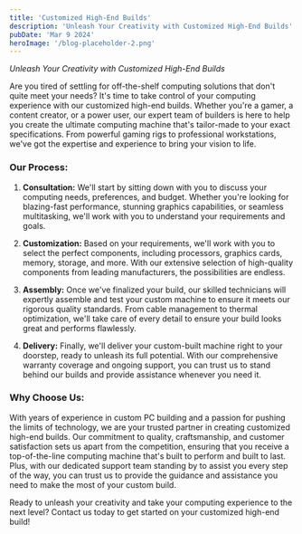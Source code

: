 ```yaml
---
title: 'Customized High-End Builds'
description: 'Unleash Your Creativity with Customized High-End Builds'
pubDate: 'Mar 9 2024'
heroImage: '/blog-placeholder-2.png'
---
```



*Unleash Your Creativity with Customized High-End Builds*

Are you tired of settling for off-the-shelf computing solutions that don't quite meet your needs? It's time to take control of your computing experience with our customized high-end builds. Whether you're a gamer, a content creator, or a power user, our expert team of builders is here to help you create the ultimate computing machine that's tailor-made to your exact specifications. From powerful gaming rigs to professional workstations, we've got the expertise and experience to bring your vision to life.

### Our Process:

1. **Consultation:** We'll start by sitting down with you to discuss your computing needs, preferences, and budget. Whether you're looking for blazing-fast performance, stunning graphics capabilities, or seamless multitasking, we'll work with you to understand your requirements and goals.
  
2. **Customization:** Based on your requirements, we'll work with you to select the perfect components, including processors, graphics cards, memory, storage, and more. With our extensive selection of high-quality components from leading manufacturers, the possibilities are endless.
  
3. **Assembly:** Once we've finalized your build, our skilled technicians will expertly assemble and test your custom machine to ensure it meets our rigorous quality standards. From cable management to thermal optimization, we'll take care of every detail to ensure your build looks great and performs flawlessly.
  
4. **Delivery:** Finally, we'll deliver your custom-built machine right to your doorstep, ready to unleash its full potential. With our comprehensive warranty coverage and ongoing support, you can trust us to stand behind our builds and provide assistance whenever you need it.

### Why Choose Us:

With years of experience in custom PC building and a passion for pushing the limits of technology, we are your trusted partner in creating customized high-end builds. Our commitment to quality, craftsmanship, and customer satisfaction sets us apart from the competition, ensuring that you receive a top-of-the-line computing machine that's built to perform and built to last. Plus, with our dedicated support team standing by to assist you every step of the way, you can trust us to provide the guidance and assistance you need to make the most of your custom build.

Ready to unleash your creativity and take your computing experience to the next level? Contact us today to get started on your customized high-end build!

